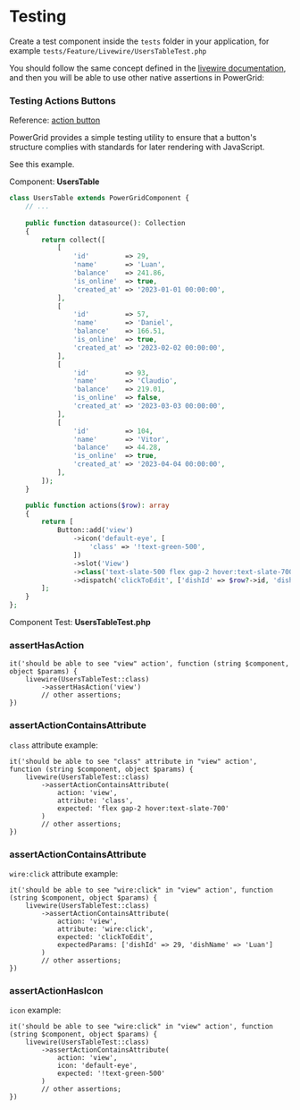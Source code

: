 # Testing

Create a test component inside the `tests` folder in your application, for example `tests/Feature/Livewire/UsersTableTest.php`

You should follow the same concept defined in the [livewire documentation](https://livewire.laravel.com/docs/testing), and then you will be able to use other native assertions in PowerGrid:

### Testing Actions Buttons

Reference: [action button](.././table-features/button-class.html)

PowerGrid provides a simple testing utility to ensure that a button's structure complies with standards for later rendering with JavaScript. 

See this example.

Component: **UsersTable**
```php
class UsersTable extends PowerGridComponent {
    // ...
    
    public function datasource(): Collection
    {
        return collect([
            [
                'id'         => 29,
                'name'       => 'Luan',
                'balance'    => 241.86,
                'is_online'  => true,
                'created_at' => '2023-01-01 00:00:00',
            ],
            [
                'id'         => 57,
                'name'       => 'Daniel',
                'balance'    => 166.51,
                'is_online'  => true,
                'created_at' => '2023-02-02 00:00:00',
            ],
            [
                'id'         => 93,
                'name'       => 'Claudio',
                'balance'    => 219.01,
                'is_online'  => false,
                'created_at' => '2023-03-03 00:00:00',
            ],
            [
                'id'         => 104,
                'name'       => 'Vitor',
                'balance'    => 44.28,
                'is_online'  => true,
                'created_at' => '2023-04-04 00:00:00',
            ],
        ]);
    }

    public function actions($row): array
    {
        return [
            Button::add('view')
                ->icon('default-eye', [
                    'class' => '!text-green-500',
                ])
                ->slot('View')
                ->class('text-slate-500 flex gap-2 hover:text-slate-700 hover:bg-slate-100 font-bold p-1 px-2 rounded')
                ->dispatch('clickToEdit', ['dishId' => $row?->id, 'dishName' => $row?->name]),
        ];
    }
};
```

Component Test: **UsersTableTest.php**

### assertHasAction

```php{3}
it('should be able to see "view" action', function (string $component, object $params) {
    livewire(UsersTableTest::class)
        ->assertHasAction('view')
        // other assertions;
})
```

### assertActionContainsAttribute

`class` attribute example:

```php{3-6}
it('should be able to see "class" attribute in "view" action', function (string $component, object $params) {
    livewire(UsersTableTest::class)
        ->assertActionContainsAttribute(
            action: 'view', 
            attribute: 'class', 
            expected: 'flex gap-2 hover:text-slate-700'
        )
        // other assertions;
})
```

### assertActionContainsAttribute

`wire:click` attribute example:

```php{3-7}
it('should be able to see "wire:click" in "view" action', function (string $component, object $params) {
    livewire(UsersTableTest::class)
        ->assertActionContainsAttribute(
            action: 'view', 
            attribute: 'wire:click', 
            expected: 'clickToEdit',
            expectedParams: ['dishId' => 29, 'dishName' => 'Luan']
        )
        // other assertions;
})
```

### assertActionHasIcon

`icon` example:

```php{3-6}
it('should be able to see "wire:click" in "view" action', function (string $component, object $params) {
    livewire(UsersTableTest::class)
        ->assertActionContainsAttribute(
            action: 'view', 
            icon: 'default-eye', 
            expected: '!text-green-500'
        )
        // other assertions;
})
```
